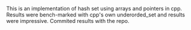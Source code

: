 This is an implementation of hash set using arrays and pointers in cpp. Results were bench-marked with cpp's own underorded_set and results were impressive. Commited results with the repo. 
